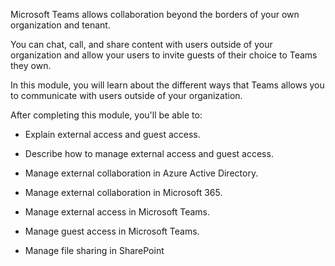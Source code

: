 Microsoft Teams allows collaboration beyond the borders of your own organization and tenant. 

You can chat, call, and share content with users outside of your organization and allow your users to invite guests of their choice to Teams they own.

In this module, you will learn about the different ways that Teams allows you to communicate with users outside of your organization.

After completing this module, you'll be able to:

- Explain external access and guest access.

- Describe how to manage external access and guest access.

- Manage external collaboration in Azure Active Directory.

- Manage external collaboration in Microsoft 365.

- Manage external access in Microsoft Teams.

- Manage guest access in Microsoft Teams.

- Manage file sharing in SharePoint

